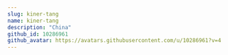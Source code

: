 ```yaml
---
slug: kiner-tang
name: kiner-tang
description: "China"
github_id: 10286961
github_avatar: https://avatars.githubusercontent.com/u/10286961?v=4
---
```


